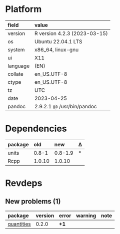 # Platform

|field    |value                        |
|:--------|:----------------------------|
|version  |R version 4.2.3 (2023-03-15) |
|os       |Ubuntu 22.04.1 LTS           |
|system   |x86_64, linux-gnu            |
|ui       |X11                          |
|language |(EN)                         |
|collate  |en_US.UTF-8                  |
|ctype    |en_US.UTF-8                  |
|tz       |UTC                          |
|date     |2023-04-25                   |
|pandoc   |2.9.2.1 @ /usr/bin/pandoc    |

# Dependencies

|package |old    |new     |Δ  |
|:-------|:------|:-------|:--|
|units   |0.8-1  |0.8-1.9 |*  |
|Rcpp    |1.0.10 |1.0.10  |   |

# Revdeps

## New problems (1)

|package    |version |error  |warning |note |
|:----------|:-------|:------|:-------|:----|
|[quantities](problems.md#quantities)|0.2.0   |__+1__ |        |     |

